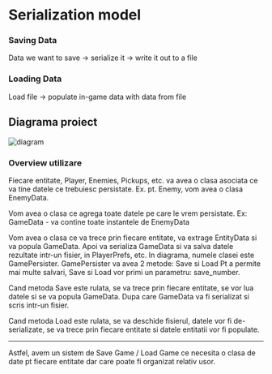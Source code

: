 # Serialization model

### Saving Data
Data we want to save -> serialize it -> write it out to a file

### Loading Data
Load file -> populate in-game data with data from file


## Diagrama proiect
![diagram](Art/UML-PJV-Save-System.png)


### Overview utilizare 

Fiecare entitate, Player, Enemies, Pickups, etc. va avea o clasa asociata ce va tine datele ce trebuiesc persistate. Ex. pt. Enemy, vom avea o clasa EnemyData.

Vom avea o clasa ce agrega toate datele pe care le vrem persistate. 
Ex: GameData - va contine toate instantele de EnemyData

Vom avea o clasa ce va trece prin fiecare entitate, va extrage EntityData si va popula GameData. 
Apoi va serializa GameData si va salva datele rezultate intr-un fisier, in PlayerPrefs, etc. 
In diagrama, numele clasei este GamePersister. 
GamePersister va avea 2 metode: Save si Load
Pt a permite mai multe salvari, Save si Load vor primi un parametru: save_number. 

Cand metoda Save este rulata, se va trece prin fiecare entitate, se vor lua datele si se va popula GameData. 
Dupa care GameData va fi serializat si scris intr-un fisier. 

Cand metoda Load este rulata, se va deschide fisierul, datele vor fi de-serializate, se va trece prin fiecare entitate si datele entitatii vor fi populate.


---
Astfel, avem un sistem de Save Game / Load Game ce necesita o clasa de date pt fiecare entitate dar care poate fi organizat relativ usor.  